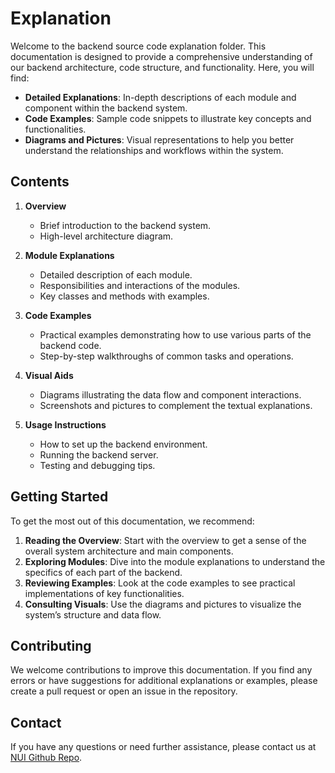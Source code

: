 # Explanation

Welcome to the backend source code explanation folder. This documentation is designed to provide a comprehensive understanding of our backend architecture, code structure, and functionality. Here, you will find:

- **Detailed Explanations**: In-depth descriptions of each module and component within the backend system.
- **Code Examples**: Sample code snippets to illustrate key concepts and functionalities.
- **Diagrams and Pictures**: Visual representations to help you better understand the relationships and workflows within the system.

## Contents

1. **Overview**
    - Brief introduction to the backend system.
    - High-level architecture diagram.

2. **Module Explanations**
    - Detailed description of each module.
    - Responsibilities and interactions of the modules.
    - Key classes and methods with examples.

3. **Code Examples**
    - Practical examples demonstrating how to use various parts of the backend code.
    - Step-by-step walkthroughs of common tasks and operations.

4. **Visual Aids**
    - Diagrams illustrating the data flow and component interactions.
    - Screenshots and pictures to complement the textual explanations.

5. **Usage Instructions**
    - How to set up the backend environment.
    - Running the backend server.
    - Testing and debugging tips.

## Getting Started

To get the most out of this documentation, we recommend:

1. **Reading the Overview**: Start with the overview to get a sense of the overall system architecture and main components.
2. **Exploring Modules**: Dive into the module explanations to understand the specifics of each part of the backend.
3. **Reviewing Examples**: Look at the code examples to see practical implementations of key functionalities.
4. **Consulting Visuals**: Use the diagrams and pictures to visualize the system’s structure and data flow.

## Contributing

We welcome contributions to improve this documentation. If you find any errors or have suggestions for additional explanations or examples, please create a pull request or open an issue in the repository.

## Contact

If you have any questions or need further assistance, please contact us at [NUI Github Repo](https://github.com/FlorianCliquet/NUI).
